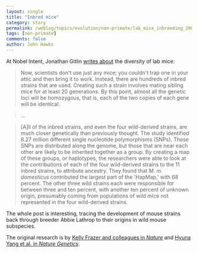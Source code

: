 ```yaml
---
layout: single 
title: "Inbred mice" 
category: story
permalink: /weblog/topics/evolution/non-primate/lab_mice_inbreeding_2007.html
tags: [non-primate] 
comments: false 
author: John Hawks 
---
```



<p>
At Nobel Intent, Jonathan Gitlin <a href="http://arstechnica.com/journals/science.ars/2007/08/15/mapping-the-origins-of-the-lab-mouse">writes about</a> the diversity of lab mice: 
</p>

<blockquote>Now, scientists don't use just any mice; you couldn't trap one in your attic and then bring it to work. Instead, there are hundreds of inbred strains that are used. Creating such a strain involves mating sibling mice for at least 20 generations. By this point, almost all the genetic loci will be homozygous, that is, each of the two copies of each gene will be identical.</blockquote>

<blockquote>...</blockquote>

<blockquote>[A]ll of the inbred strains, and even the four wild-derived strains, are much closer genetically than previously thought. The study identified 8.27 million different single nucleotide polymorphisms (SNPs). These SNPs are distributed along the genome, but those that are near each other are likely to be inherited together as a group. By creating a map of these groups, or haplotypes, the researchers were able to look at the contributions of each of the four wild-derived strains to the 11 inbred strains, to attribute ancestry. They found that <i>M. m. domesticus</i> contributed the largest part of the 'HapMap,' with 68 percent. The other three wild strains each were responsible for between three and ten percent, with another ten percent of unknown origin, presumably coming from populations of wild mice not represented in the four wild-derived strains.</blockquote>

<p>
The whole post is interesting, tracing the development of mouse strains back through breeder Abbie Lathrop to their origins in wild mouse subspecies. 
</p>

<p>
The original research is by <a href="http://dx.doi.org/10.1038/nature06067">Kelly Frazer and colleagues in <i>Nature</i></a> and <a href="http://dx.doi.org/10.1038/ng2087">Hyuna Yang et al. in <i>Nature Genetics</i></a>. 
</p>

